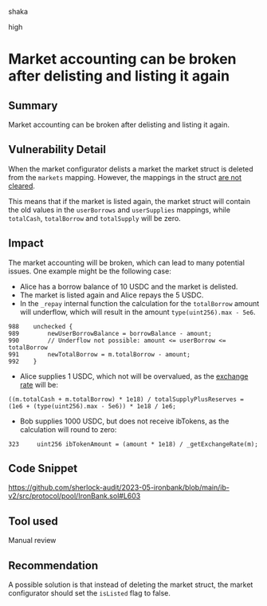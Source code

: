 shaka

high

# Market accounting can be broken after delisting and listing it again

## Summary

Market accounting can be broken after delisting and listing it again.

## Vulnerability Detail

When the market configurator delists a market the market struct is deleted from the `markets` mapping. However, the mappings in the struct [are not cleared](https://docs.soliditylang.org/en/v0.8.20/security-considerations.html#clearing-mappings).

This means that if the market is listed again, the market struct will contain the old values in the `userBorrows` and `userSupplies` mappings, while `totalCash`, `totalBorrow` and `totalSupply` will be zero.

## Impact

The market accounting will be broken, which can lead to many potential issues. One example might be the following case:
- Alice has a borrow balance of 10 USDC and the market is delisted.
- The market is listed again and Alice repays the 5 USDC.
- In the  `_repay` internal function the calculation for the `totalBorrow` amount will underflow, which will result in the amount `type(uint256).max - 5e6`.
```solidity
988    unchecked {
989        newUserBorrowBalance = borrowBalance - amount;
990        // Underflow not possible: amount <= userBorrow <= totalBorrow
991        newTotalBorrow = m.totalBorrow - amount;
992    }
```
- Alice supplies 1 USDC, which not will be overvalued, as the [exchange rate](https://github.com/sherlock-audit/2023-05-ironbank/blob/main/ib-v2/src/protocol/pool/IronBank.sol#L810) will be:
```solidity
((m.totalCash + m.totalBorrow) * 1e18) / totalSupplyPlusReserves = (1e6 + (type(uint256).max - 5e6)) * 1e18 / 1e6;
```
- Bob supplies 1000 USDC, but does not receive ibTokens, as the calculation will round to zero:
```solidity
323     uint256 ibTokenAmount = (amount * 1e18) / _getExchangeRate(m);
```

## Code Snippet

https://github.com/sherlock-audit/2023-05-ironbank/blob/main/ib-v2/src/protocol/pool/IronBank.sol#L603

## Tool used

Manual review

## Recommendation

A possible solution is that instead of deleting the market struct, the market configurator should set the `isListed` flag to false. 
